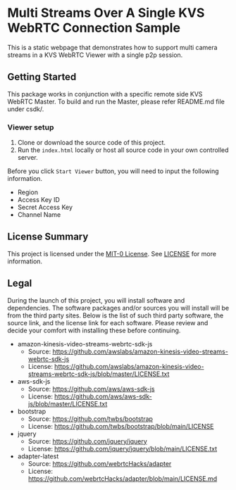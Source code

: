 Multi Streams Over A Single KVS WebRTC Connection Sample
=============================================
This is a static webpage that demonstrates how to support multi camera streams in a KVS WebRTC Viewer with a single p2p session.

## Getting Started
This package works in conjunction with a specific remote side KVS WebRTC Master. To build and run the Master, please refer README.md file under csdk/.

### Viewer setup
1. Clone or download the source code of this project.
2. Run the `index.html` locally or host all source code in your own controlled server.

Before you click `Start Viewer` button, you will need to input the following information.
- Region
- Access Key ID
- Secret Access Key
- Channel Name 

## License Summary
This project is licensed under the [MIT-0 License](https://spdx.org/licenses/MIT-0.html). See [LICENSE](LICENSE) for more information.

## Legal
During the launch of this project, you will install software and dependencies.
The software packages and/or sources you will install will be from the third party sites.
Below is the list of such third party software, the source link, and the license link for each software.
Please review and decide your comfort with installing these before continuing.

* amazon-kinesis-video-streams-webrtc-sdk-js
    * Source: https://github.com/awslabs/amazon-kinesis-video-streams-webrtc-sdk-js
    * License: https://github.com/awslabs/amazon-kinesis-video-streams-webrtc-sdk-js/blob/master/LICENSE.txt
* aws-sdk-js
    * Source: https://github.com/aws/aws-sdk-js
    * License: https://github.com/aws/aws-sdk-js/blob/master/LICENSE.txt
* bootstrap
    * Source: https://github.com/twbs/bootstrap
    * License: https://github.com/twbs/bootstrap/blob/main/LICENSE
* jquery
    * Source: https://github.com/jquery/jquery
    * License: https://github.com/jquery/jquery/blob/main/LICENSE.txt
* adapter-latest
    * Source: https://github.com/webrtcHacks/adapter
    * License: https://github.com/webrtcHacks/adapter/blob/main/LICENSE.md